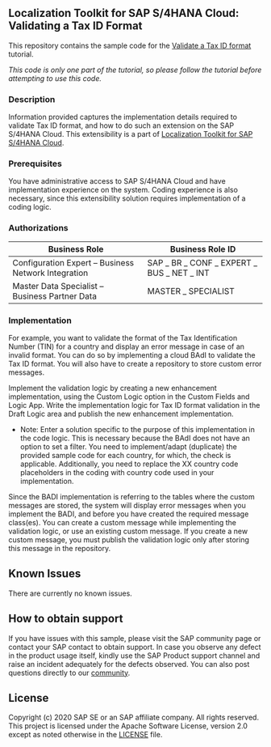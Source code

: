 ## Localization Toolkit for SAP S/4HANA Cloud: Validating a Tax ID Format

This repository contains the sample code for the [Validate a Tax ID format](https://blogs.sap.com/2019/08/16/validate-a-tax-number/) tutorial.

*This code is only one part of the tutorial, so please follow the tutorial before attempting to use this code.*

### Description

Information provided captures the implementation details required to validate Tax ID format, and how to do such an extension on the SAP S/4HANA Cloud. This extensibility is a part of [Localization Toolkit for SAP S/4HANA Cloud](https://community.sap.com/topics/localization-toolkit-s4hana-cloud).

### Prerequisites
You have administrative access to SAP S/4HANA Cloud and have implementation experience on the system. Coding experience is also necessary, since this extensibility solution requires implementation of a coding logic.

### Authorizations

Business Role	| Business Role ID
---------------|------------------
Configuration Expert – Business Network Integration	| SAP _ BR _ CONF _ EXPERT _ BUS _ NET _ INT
Master Data Specialist – Business Partner Data |	MASTER _ SPECIALIST

### Implementation
For example, you want to validate the format of the Tax Identification Number (TIN) for a country and display an error message in case of an invalid format. You can do so by implementing a cloud BAdI to validate the Tax ID format.  You will also have to create a repository to store custom error messages.

Implement the validation logic by creating a new enhancement implementation, using the Custom Logic option in the Custom Fields and Logic App. Write the implementation logic for Tax ID format validation in the Draft Logic area and publish the new enhancement implementation.

* Note: Enter a solution specific to the purpose of this implementation in the code logic. This is necessary because the BAdI does not have an option to set a filter.
You need to implement/adapt (duplicate) the provided sample code for each country, for which, the check is applicable.
Additionally, you need to replace the XX country code placeholders in the coding with country code used in your implementation.

Since the BADI implementation is referring to the tables where the custom messages are stored, the system will display error messages when you implement the BADI, and before you have created the required message class(es).
You can create a custom message while implementing the validation logic, or use an existing custom message. If you create a new custom message, you must publish the validation logic only after storing this message in the repository.

## Known Issues
There are currently no known issues.

## How to obtain support
If you have issues with this sample, please visit the SAP community page or contact your SAP contact to obtain support. In case you observe any defect in the product usage itself, kindly use the SAP Product support channel and raise an incident adequately for the defects observed. You can also post questions directly to our [community](https://answers.sap.com/questions/ask.html?primaryTagId=9af4d745-1754-4882-b057-f8f904c0a5f8).

## License
Copyright (c) 2020 SAP SE or an SAP affiliate company. All rights reserved.
This project is licensed under the Apache Software License, version 2.0 except as noted otherwise in the [LICENSE](LICENSE) file.

